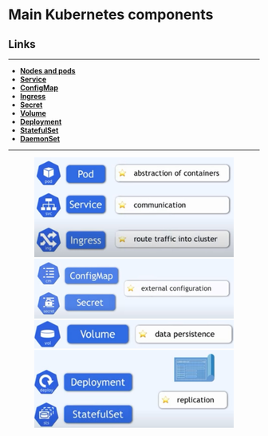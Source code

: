 # Main Kubernetes components

## Links
---
- __[Nodes and pods](./nodes-and-pods.md)__
- __[Service](./service.md)__
- __[ConfigMap](./ConfigMap.md)__
- __[Ingress](./Ingress.md)__
- __[Secret](./secret.md)__
- __[Volume](./volume.md)__
- __[Deployment](./Deployment.md)__
- __[StatefulSet](./statefulSet.md)__
- __[DaemonSet](./DaemonSet.md)__
---

<p align="center">
    <img src="./MKC-images/1-summary.jpg" width="400px"/>
    <img src="./MKC-images/2-summary.jpg" width="400px"/>
    <img src="./MKC-images/3-summary.jpg" width="400px"/>
    <img src="./MKC-images/4-summary.jpg" width="400px"/>
</p>

